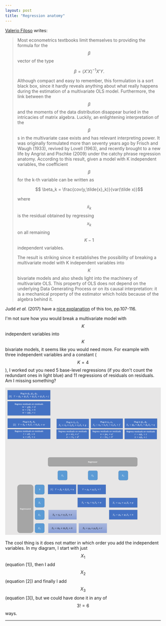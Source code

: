 ```yaml
---
layout: post
title: "Regression anatomy"
---
```


[Valerio Filoso](http://fmwww.bc.edu/repec/bocode/r/reganat.pdf) writes:
>  Most econometrics textbooks limit themselves to providing the formula for the $$\beta$$ vector of the type
>  
>  $$\beta = (X′X)^{-1} X'Y.$$
>  
>  Although compact and easy to remember, this formulation is a sort black box, since it hardly reveals anything about what really happens during the estimation of a multivariate OLS model. Furthermore, the link between the $$\beta$$ and the moments of the data distribution disappear buried in the intricacies of matrix algebra. Luckily, an enlightening interpretation of the $$\beta$$s in the multivariate case exists and has relevant interpreting power. It was originally formulated more than seventy years ago by Frisch and Waugh (1933), revived by Lovell (1963), and recently brought to a new life by Angrist and Pischke (2009) under the catchy phrase regression anatomy. According to this result, given a model with K independent variables, the coefficient $$\beta$$ for the k-th variable can be written as 
>  
>  $$ \beta_k = \frac{cov(y,\tilde{x}_k)}{var(\tilde x)}$$
>  
>  where $$\tilde x_k$$ is the residual obtained by regressing $$x_k$$ on all remaining $$K − 1$$ independent variables.
>  
>  The result is striking since it establishes the possibility of breaking a multivariate model with K independent variables into $$K$$ bivariate models and also sheds light into the machinery of multivariate OLS. This property of OLS does not depend on the  underlying Data Generating Process or on its causal interpretation: it is a mechanical  property of the estimator which holds because of the algebra behind it.

Judd _et al._ (2017) have a [nice explanation](/images/multiple-regression-judd-et-al.pdf) of this too, pp.107-116.

I'm not sure how you would break a multivariate model with $$K$$ independent variables into $$K$$ bivariate models, it seems like you would need more. For example with three independent variables and a constant ($$K=4$$), I worked out you need 5 base-level regressions (if you don't count the redundant ones in light blue) and 11 regressions of residuals on residuals. Am I missing something?

[![](/images/regression-anatomy.png)](/images/regression-anatomy.png)

The cool thing is it does not matter in which order you add the independent variables. In my diagram, I start with just $$X_1$$ (equation [1]), then I add $$X_2$$ (equation [2]) and finally I add $$X_3$$ (equation [3]), but we could have done it in any of $$3!=6$$ ways.



<hr> <!-- hr to be added before footnotes--> 